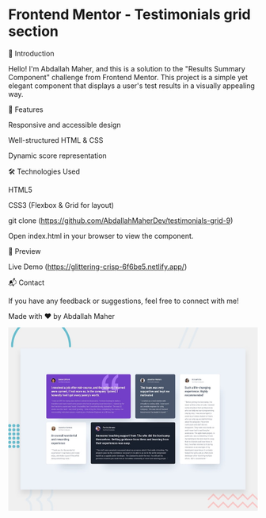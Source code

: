 # Frontend Mentor - Testimonials grid section

🌟 Introduction

Hello! I'm Abdallah Maher, and this is a solution to the "Results Summary Component" challenge from Frontend Mentor. This project is a simple yet elegant component that displays a user's test results in a visually appealing way.

🚀 Features

Responsive and accessible design

Well-structured HTML & CSS

Dynamic score representation

🛠 Technologies Used

HTML5

CSS3 (Flexbox & Grid for layout)

git clone (https://github.com/AbdallahMaherDev/testimonials-grid-9)

Open index.html in your browser to view the component.

🎨 Preview

Live Demo (https://glittering-crisp-6f6be5.netlify.app/)

📬 Contact

If you have any feedback or suggestions, feel free to connect with me!

Made with ❤️ by Abdallah Maher

![Design preview for the Testimonials grid section coding challenge](./design/desktop-preview.jpg)
